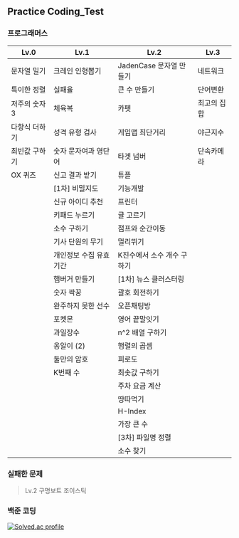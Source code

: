 ## Practice Coding_Test

### 프로그래머스

| **Lv.0**      | **Lv.1**               | **Lv.2**                   | **Lv.3**    |
| ------------- | ---------------------- | -------------------------- | ----------- |
| 문자열 밀기   | 크레인 인형뽑기        | JadenCase 문자열 만들기    | 네트워크    |
| 특이한 정렬   | 실패율                 | 큰 수 만들기               | 단어변환    |
| 저주의 숫자 3 | 체육복                 | 카펫                       | 최고의 집합 |
| 다항식 더하기 | 성격 유형 검사         | 게임맵 최단거리            | 야근지수    |
| 최빈값 구하기 | 숫자 문자여과 영단어   | 타겟 넘버                  | 단속카메라  |
| OX 퀴즈       | 신고 결과 받기         | 튜플                       |             |
|               | [1차] 비밀지도         | 기능개발                   |             |
|               | 신규 아이디 추천       | 프린터                     |             |
|               | 키패드 누르기          | 귤 고르기                  |             |
|               | 소수 구하기            | 점프와 순간이동            |             |
|               | 기사 단원의 무기       | 멀리뛰기                   |             |
|               | 개인정보 수집 유효기간 | K진수에서 소수 개수 구하기 |             |
|               | 햄버거 만들기          | [1차] 뉴스 클러스터링      |             |
|               | 숫자 짝꿍              | 괄호 회전하기              |             |
|               | 완주하지 못한 선수     | 오픈채팅방                 |             |
|               | 포켓몬                 | 영어 끝말잇기              |             |
|               | 과일장수               | n^2 배열 구하기            |             |
|               | 옹알이 (2)             | 행렬의 곱셈                |             |
|               | 둘만의 암호            | 피로도                     |             |
|               | K번째 수               | 최솟값 구하기              |             |
|               |                        | 주차 요금 계산             |             |
|               |                        | 땅따먹기                   |             |
|               |                        | H-Index                    |             |
|               |                        | 가장 큰 수                 |             |
|               |                        | [3차] 파일명 정렬          |             |
|               |                        | 소수 찾기                  |             |

### 실패한 문제

> Lv.2 구명보트 조이스틱

### 백준 코딩

[![Solved.ac
profile](http://mazassumnida.wtf/api/v2/generate_badge?boj=eodrmfdl1004)](https://solved.ac/eodrmfdl1004)
